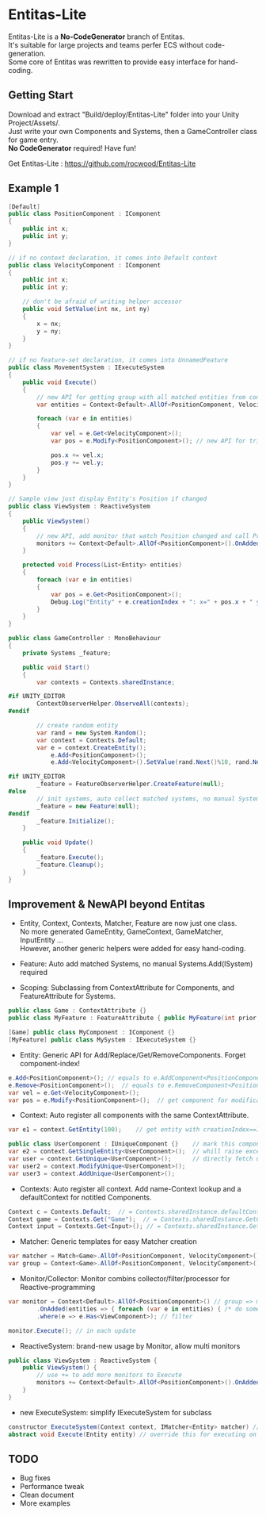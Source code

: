 # Entitas-Lite

Entitas-Lite is a **No-CodeGenerator** branch of Entitas.<br/>
It's suitable for large projects and teams perfer ECS without code-generation.<br/> 
Some core of Entitas was rewritten to provide easy interface for hand-coding.

## Getting Start
Download and extract "Build/deploy/Entitas-Lite" folder into your Unity Project/Assets/.<br/>
Just write your own Components and Systems, then a GameController class for game entry.<br/>
**No CodeGenerator** required! Have fun!

Get Entitas-Lite  : https://github.com/rocwood/Entitas-Lite


## Example 1

```csharp
[Default]
public class PositionComponent : IComponent
{
	public int x;
	public int y;
}

// if no context declaration, it comes into Default context
public class VelocityComponent : IComponent
{
	public int x;
	public int y;

	// don't be afraid of writing helper accessor
	public void SetValue(int nx, int ny)
	{
		x = nx;
		y = ny;
	}
}

// if no feature-set declaration, it comes into UnnamedFeature
public class MovementSystem : IExecuteSystem
{
	public void Execute()
	{
		// new API for getting group with all matched entities from context
		var entities = Context<Default>.AllOf<PositionComponent, VelocityComponent>().GetEntities();

		foreach (var e in entities)
		{
			var vel = e.Get<VelocityComponent>();
			var pos = e.Modify<PositionComponent>(); // new API for trigger Monitor/ReactiveSystem

			pos.x += vel.x;
			pos.y += vel.y;
		}
	}
}

// Sample view just display Entity's Position if changed
public class ViewSystem : ReactiveSystem
{
	public ViewSystem()
	{
		// new API, add monitor that watch Position changed and call Process 
		monitors += Context<Default>.AllOf<PositionComponent>().OnAdded(Process);
	}

	protected void Process(List<Entity> entities)
	{
		foreach (var e in entities)
		{
			var pos = e.Get<PositionComponent>();
			Debug.Log("Entity" + e.creationIndex + ": x=" + pos.x + " y=" + pos.y);
		}
	}
}

public class GameController : MonoBehaviour
{
	private Systems _feature;

	public void Start()
	{
		var contexts = Contexts.sharedInstance;

#if UNITY_EDITOR
		ContextObserverHelper.ObserveAll(contexts);
#endif

		// create random entity
		var rand = new System.Random();
		var context = Contexts.Default;
		var e = context.CreateEntity();
		    e.Add<PositionComponent>();
		    e.Add<VelocityComponent>().SetValue(rand.Next()%10, rand.Next()%10);

#if UNITY_EDITOR
		_feature = FeatureObserverHelper.CreateFeature(null);
#else
		// init systems, auto collect matched systems, no manual Systems.Add(ISystem) required
		_feature = new Feature(null);
#endif
		_feature.Initialize();
	}

	public void Update()
	{
		_feature.Execute();
		_feature.Cleanup();
	}
}
```


## Improvement & NewAPI beyond Entitas

* Entity, Context, Contexts, Matcher, Feature are now just one class. <br/>
No more generated GameEntity, GameContext, GameMatcher, InputEntity ...<br/>
However, another generic helpers were added for easy hand-coding.

* Feature: Auto add matched Systems, no manual Systems.Add(ISystem) required

* Scoping: Subclassing from ContextAttribute for Components, and FeatureAttribute for Systems.

```csharp
public class Game : ContextAttribute {}
public class MyFeature : FeatureAttribute { public MyFeature(int prior = 0) :base(prior) {} }

[Game] public class MyComponent : IComponent {}
[MyFeature] public class MySystem : IExecuteSystem {}
```

* Entity: Generic API for Add/Replace/Get/RemoveComponents. Forget component-index!

```csharp
e.Add<PositionComponent>();	// equals to e.AddComponent<PositionComponent>();
e.Remove<PositionComponent>();	// equals to e.RemoveComponent<PositionComponent>();
var vel = e.Get<VelocityComponent>();
var pos = e.Modify<PositionComponent>();  // get component for modification, will trigger Monitor/ReactiveSystem
```

* Context: Auto register all components with the same ContextAttribute. 

```csharp
var e1 = context.GetEntity(100);	// get entity with creationIndex==100

public class UserComponent : IUniqueComponent {}	// mark this component unique in context
var e2 = context.GetSingleEntity<UserComponent>();	// whill raise exception if not unique
var user = context.GetUnique<UserComponent>();		// directly fetch unique component
var user2 = context.ModifyUnique<UserComponent>();
var user3 = context.AddUnique<UserComponent>();
```

* Contexts: Auto register all context. Add name-Context lookup and a defaultContext for notitled Components.

```csharp
Context c = Contexts.Default;  // = Contexts.sharedInstance.defaultContext;
Context game = Contexts.Get("Game");  // = Contexts.sharedInstance.GetContext("Game");
Context input = Contexts.Get<Input>(); // = Contexts.sharedInstance.GetContext<Input>();
```

* Matcher: Generic templates for easy Matcher creation

```csharp
var matcher = Match<Game>.AllOf<PositionComponent, VelocityComponent>();
var group = Context<Game>.AllOf<PositionComponent, VelocityComponent>(); // easy combin context.GetGroup(matcher)
```

* Monitor/Collector: Monitor combins collector/filter/processor for Reactive-programming

```csharp
var monitor = Context<Default>.AllOf<PositionComponent>() // group => monitor
		.OnAdded(entities => { foreach (var e in entities) { /* do something */ }})
		.where(e => e.Has<ViewComponent>); // filter

monitor.Execute(); // in each update
```

* ReactiveSystem: brand-new usage by Monitor, allow multi monitors 

```csharp
public class ViewSystem : ReactiveSystem {
	public ViewSystem() {
		// use += to add more monitors to Execute
		monitors += Context<Default>.AllOf<PositionComponent>().OnAdded(this.Process);  
	}
}
```

* new ExecuteSystem: simplify IExecuteSystem for subclass

```csharp
constructor ExecuteSystem(Context context, IMatcher<Entity> matcher) // requre both context and matcher
abstract void Execute(Entity entity) // override this for executing on each matched entity
```


## TODO

* Bug fixes
* Performance tweak
* Clean document
* More examples
 
